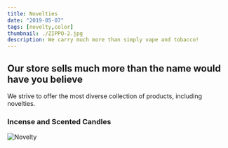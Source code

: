 ```yaml
---
title: Novelties
date: "2019-05-07"
tags: [novelty,color]
thumbnail: ./ZIPPO-2.jpg
description: We carry much more than simply vape and tobacco!
---
```



 ## Our store sells much more than the name would have you believe

We strive to offer the most diverse collection of products, including novelties.

### Incense and Scented Candles
<div class="kg-card kg-image-card kg-width-half">

![Novelty](./ZIPPO-2.jpg)
</div>